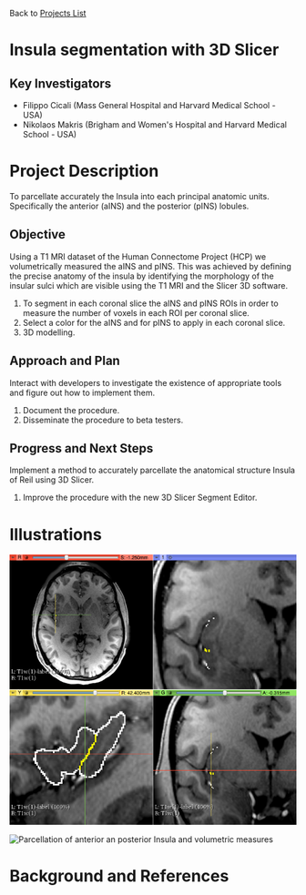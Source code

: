 Back to [Projects List](../../README.md#ProjectsList)

# Insula segmentation with 3D Slicer

## Key Investigators

- Filippo Cicali (Mass General Hospital and Harvard Medical School - USA)
- Nikolaos Makris (Brigham and Women's Hospital and Harvard Medical School - USA)


# Project Description

To parcellate accurately the Insula into each principal anatomic units. Specifically the anterior (aINS) and the posterior (pINS) lobules.

## Objective

Using a T1 MRI dataset of the Human Connectome Project (HCP) we volumetrically measured the aINS and pINS.
This was achieved by defining the precise anatomy of the insula by identifying the morphology of the insular sulci which are visible using the T1 MRI and the Slicer 3D software.


1. To segment in each coronal slice the aINS and pINS ROIs in order to measure the number of voxels in each ROI per coronal slice.
1. Select a color for the aINS and for pINS to apply in each coronal slice.
1. 3D modelling.


## Approach and Plan

Interact with developers to investigate the existence of appropriate tools and figure out how to implement them.

1. Document the procedure.
1. Disseminate the procedure to beta testers.


## Progress and Next Steps

Implement a method to accurately parcellate the anatomical structure Insula of Reil using 3D Slicer.

1. Improve the procedure with the new 3D Slicer Segment Editor.

# Illustrations

![Insula Circular Sulcus and Central Sulcus in the parcellation method of aINS and pINS](Insula_Project.png)

![Parcellation of anterior an posterior Insula and volumetric measures](https://github.com/NA-MIC/ProjectWeek/blob/master/PW28_2018_GranCanaria/Projects/Insula_segmentation_with_3DSlicer/fullviews.png?raw=true)

# Background and References

<!-- If you developed any software, include link to the source code repository. If possible, also add links to sample data, and to any relevant publications. -->
